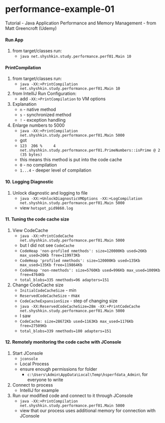 # performance-example-01
Tutorial - Java Application Performance and Memory Management - from Matt Greencroft (Udemy)

####  Run App

1. from target/classes run:
   - `java net.shyshkin.study.performance.perf01.Main 10`

####  PrintCompilation

1. from target/classes run:
   -  `java -XX:+PrintCompilation net.shyshkin.study.performance.perf01.Main 10`
2. from IntelliJ Run Configuration:
   - add `-XX:+PrintCompilation` to VM options
3. Explanation
   - `n` - native method
   - `s` - synchronized method
   - `!` - exception handling
4. Enlarge numbers to 5000
   - `java -XX:+PrintCompilation net.shyshkin.study.performance.perf01.Main 5000`
   - got
   - `123  206 %     4       net.shyshkin.study.performance.perf01.PrimeNumbers::isPrime @ 2 (35 bytes)`
   - this means this method is put into the code cache
   - `0` - no compilation
   - `1...4` - deeper level of compilation

####  10. Logging Diagnostic

1. Unlock diagnostic and logging to file
   - `java -XX:+UnlockDiagnosticVMOptions -XX:+LogCompilation net.shyshkin.study.performance.perf01.Main 5000`
   - view `hotspot_pid9860.log`

####  11. Tuning the code cache size

1. View CodeCache
   - `java -XX:+PrintCodeCache net.shyshkin.study.performance.perf01.Main 5000`
   - but I did not see `CodeCache` 
   - `CodeHeap 'non-profiled nmethods': size=120000Kb used=26Kb max_used=26Kb free=119973Kb`
   - `CodeHeap 'profiled nmethods': size=120000Kb used=135Kb max_used=135Kb free=119864Kb`
   - `CodeHeap 'non-nmethods': size=5760Kb used=996Kb max_used=1009Kb free=4764Kb`
   - `total_blobs=335 nmethods=96 adapters=151`
2. Change CodeCache size
   - `InitialCodeCacheSize` - min
   - `ReservedCodeCacheSize` - max
   - `CodeCacheExpansionSize` - step of changing size
   - `java -XX:ReservedCodeCacheSize=28m -XX:+PrintCodeCache net.shyshkin.study.performance.perf01.Main 5000`
   - I saw
   - `CodeCache: size=28672Kb used=1163Kb max_used=1176Kb free=27509Kb`
   - `total_blobs=339 nmethods=100 adapters=151`
     
####  12. Remotely monitoring the code cache with JConsole

1. Start JConsole
   - `jconsole`
   - Local Process
   - ensure enough permissions for folder
     - `c:\Users\Admin\AppData\Local\Temp\hsperfdata_Admin\` for everyone to write
2. Connect to process
   - IntelliJ for example
3. Run our modified code and connect to it through JConsole
   - `java -XX:+PrintCompilation net.shyshkin.study.performance.perf01.Main 5000`
   - view that our process uses additional memory for connection with JConsole 

